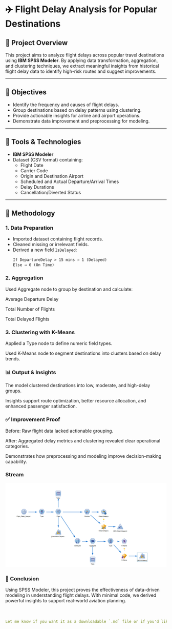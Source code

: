 # ✈️ Flight Delay Analysis for Popular Destinations

## 📌 Project Overview
This project aims to analyze flight delays across popular travel destinations using **IBM SPSS Modeler**. By applying data transformation, aggregation, and clustering techniques, we extract meaningful insights from historical flight delay data to identify high-risk routes and suggest improvements.

---

## 🧠 Objectives
- Identify the frequency and causes of flight delays.
- Group destinations based on delay patterns using clustering.
- Provide actionable insights for airline and airport operations.
- Demonstrate data improvement and preprocessing for modeling.

---

## 🧰 Tools & Technologies
- **IBM SPSS Modeler**
- Dataset (CSV format) containing:
  - Flight Date
  - Carrier Code
  - Origin and Destination Airport
  - Scheduled and Actual Departure/Arrival Times
  - Delay Durations
  - Cancellation/Diverted Status

---

## 🧪 Methodology

### 1. **Data Preparation**
- Imported dataset containing flight records.
- Cleaned missing or irrelevant fields.
- Derived a new field `IsDelayed`:
  ```text
  If DepartureDelay > 15 mins → 1 (Delayed)
  Else → 0 (On Time)
  ```

### 2. Aggregation
Used Aggregate node to group by destination and calculate:

Average Departure Delay

Total Number of Flights

Total Delayed Flights

### 3. Clustering with K-Means
Applied a Type node to define numeric field types.

Used K-Means node to segment destinations into clusters based on delay trends.

### 📊 Output & Insights
The model clustered destinations into low, moderate, and high-delay groups.

Insights support route optimization, better resource allocation, and enhanced passenger satisfaction.

### ✅ Improvement Proof
Before: Raw flight data lacked actionable grouping.

After: Aggregated delay metrics and clustering revealed clear operational categories.

Demonstrates how preprocessing and modeling improve decision-making capability.

### Stream
![stream](./stream.png)

### 🏁 Conclusion
Using SPSS Modeler, this project proves the effectiveness of data-driven modeling in understanding flight delays. With minimal code, we derived powerful insights to support real-world aviation planning.

```yaml


Let me know if you want it as a downloadable `.md` file or if you'd like a **PowerPoint and PDF version
```

